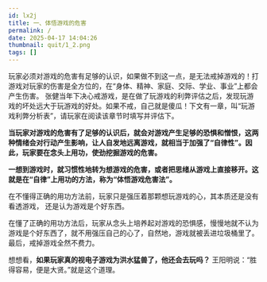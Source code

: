 ```yaml
---
id: lx2j
title: 一、体悟游戏的危害
permalink: /
date: 2025-04-17 14:04:26
thumbnail: quit/1_2.png
tags: []
---
```


玩家必须对游戏的危害有足够的认识，如果做不到这一点，是无法戒掉游戏的！打游戏对玩家的伤害是全方位的，在“身体、精神、家庭、交际、学业、事业”上都会产生伤害。	张健当年下决心戒游戏，是在做了玩游戏的利弊评估之后，发现玩游戏的坏处远大于玩游戏的好处。如果不戒，自己就是傻瓜！下文有一章，叫“玩游戏利弊分析表”，请玩家在阅读该章节时填写并评估下。

**当玩家对游戏的危害有了足够的认识后，就会对游戏产生足够的恐惧和憎恨，这两种情绪会对行动产生影响，让人自发地远离游戏，就相当于加强了“自律性”。因此，玩家要在念头上用功，使劲挖掘游戏的危害。**

**一想到游戏时，就习惯性地转为想游戏的危害，或者把思绪从游戏上直接移开。这就是在“自律”上用功的方法，称为“体悟游戏危害法”。**

在不懂得正确的用功方法前，玩家只是强压着那颗想玩游戏的心，其本质还是没有看透游戏， 还是认为游戏是个好东西。

在懂了正确的用功方法后，玩家从念头上培养起对游戏的恐惧感，慢慢地就不认为游戏是个好东西了，就不用强压自己的心了，自然地，游戏就被丢进垃圾桶里了。最后，戒掉游戏全然不费力。

想想看，**如果玩家真的视电子游戏为洪水猛兽了，他还会去玩吗？** 王阳明说：“胜得容易，便是大贤。”就是这个道理。

